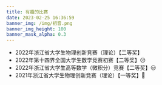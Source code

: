 ```yaml
---
title: 有趣的比赛
date: 2023-02-25 16:36:59
banner_img: /img/初音.png
banner_img_height: 100
banner_mask_alpha: 0.3
---
```


<ul>
<li>2022年浙江省大学生物理创新竞赛（理论）【二等奖】</li>
<li>2022年第十四界全国大学生数学竞赛初赛【二等奖】😥</li>
<li>2022年浙江省大学生高等数学（微积分）竞赛【二等奖】😒</li>
<li>2021年浙江省大学生物理创新竞赛（理论）【一等奖】🤗</li>
</ul>
